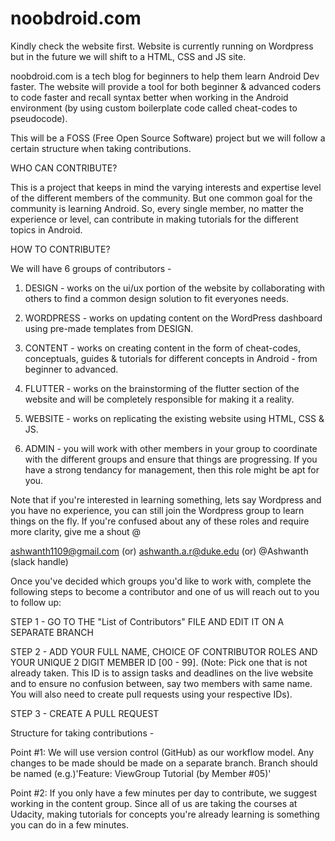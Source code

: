 # noobdroid.com
Kindly check the website first.
Website is currently running on Wordpress but in the future we will shift to a HTML, CSS and JS site.


noobdroid.com is a tech blog for beginners to help them learn Android Dev faster.
The website will provide a tool for both beginner & advanced coders to code faster and recall syntax better when working in the Android environment (by using custom boilerplate code called cheat-codes to pseudocode).

This will be a FOSS (Free Open Source Software) project but we will follow a certain structure when taking contributions. 

WHO CAN CONTRIBUTE?

This is a project that keeps in mind the varying interests and expertise level of the different members of the community. But one common goal for the community is learning Android. So, every single member, no matter the experience or level, can contribute in making tutorials for the different topics in Android.

HOW TO CONTRIBUTE?

We will have 6 groups of contributors -

1) DESIGN - works on the ui/ux portion of the website by collaborating with others to find a common design solution to fit everyones needs.

2) WORDPRESS - works on updating content on the WordPress dashboard using pre-made templates from DESIGN.

3) CONTENT - works on creating content in the form of cheat-codes, conceptuals, guides & tutorials for different concepts in Android - from beginner to advanced.

4) FLUTTER - works on the brainstorming of the flutter section of the website and will be completely responsible for making it a reality.

5) WEBSITE - works on replicating the existing website using HTML, CSS & JS.

6) ADMIN - you will work with other members in your group to coordinate with the different groups and ensure that things are progressing. If you have a strong tendancy for management, then this role might be apt for you.

Note that if you're interested in learning something, lets say Wordpress and you have no experience, you can still join the Wordpress group to learn things on the fly. If you're confused about any of these roles and require more clarity, give me a shout @ 

ashwanth1109@gmail.com (or) ashwanth.a.r@duke.edu (or) @Ashwanth (slack handle)

Once you've decided which groups you'd like to work with, complete the following steps to become a contributor and one of us will reach out to you to follow up:

STEP 1 - GO TO THE "List of Contributors" FILE AND EDIT IT ON A SEPARATE BRANCH

STEP 2 - ADD YOUR FULL NAME, CHOICE OF CONTRIBUTOR ROLES AND YOUR UNIQUE 2 DIGIT MEMBER ID [00 - 99]. (Note: Pick one that is not already taken. This ID is to assign tasks and deadlines on the live website and to ensure no confusion between, say two members with same name. You will also need to create pull requests using your respective IDs).

STEP 3 - CREATE A PULL REQUEST

Structure for taking contributions - 

Point #1:
We will use version control (GitHub) as our workflow model. Any changes to be made should be made on a separate branch. Branch should be named (e.g.)'Feature: ViewGroup Tutorial (by Member #05)'

Point #2:
If you only have a few minutes per day to contribute, we suggest working in the content group. Since all of us are taking the courses at Udacity, making tutorials for concepts you're already learning is something you can do in a few minutes.

